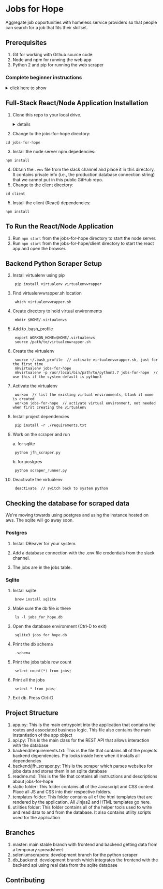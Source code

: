 # Jobs for Hope
Aggregate job opportunities with homeless service providers so that people can search for a job that fits their skillset.

## Prerequisites
1. Git for working with Github source code
2. Node and npm for running the web app
3. Python 2 and pip for running the web scraper

### Complete beginner instructions
<details><summary>click here to show</summary><p>

#### Windows 10
<details><summary>show</summary><p>

1. Enable Windows Subsystem for Linux (reference: https://docs.microsoft.com/en-us/windows/wsl/install-win10 https://lifehacker.com/how-to-get-started-with-the-windows-sybsystem-for-linux-1828952698)
    1. In the search bar, type "turn windows features on or off" and choose the correct item
    1. Scroll down and check the box for Windows Subsystem for Linux
    1. Windows will restart to complete the installation
1. Install Ubuntu Linux
    1. Open the Microsoft Store and search for "Run Linux on Windows"
    1. Install and launch Ubuntu
    1. Set up a new linux user account when running for the first time
    1. Update and upgrade all packages
        1. In a terminal, run (you will need to type in your user password when running sudo)
        ```
        sudo apt update && sudo apt upgrade
        ```
        1. Press enter to upgrade everything
1. Continue to Linux instructions
</p></details>

#### Linux
<details><summary>show</summary><p>
    
1. Install Homebrew on Linux (reference: https://docs.brew.sh/Homebrew-on-Linux)
    1. Open a Linux terminal
    1. Install dependencies
        * Debian-based (Ubuntu)
        ```
        sudo apt install build-essential curl file git
        ```
        * Fedora-based
        ```
        sudo yum groupinstall 'Development Tools' && sudo yum install curl file git
        ```
    1. Install homebrew
    ```
    sh -c "$(curl -fsSL https://raw.githubusercontent.com/Linuxbrew/install/master/install.sh)"
    ```
1. Install packages
```
brew install python@2 postgresql
```
</p></details>

#### OSX
<details><summary>show</summary><p>

1. Install homebrew (https://brew.sh/)
1. Install packages
```
brew install git python@2 postgresql
```
</p></details>

#### Common Tools for all OSes
<details><summary>show</summary><p>
    
1. Install Visual Studios Code (https://code.visualstudio.com/)
    1. Install Prettier - Code formatter extension
1. Install DBeaver (https://dbeaver.io/), Community Edition
1. Install nvm, node, and npm (reference: https://gist.github.com/d2s/372b5943bce17b964a79)
    1. Install nvm
    ```
    curl -o- https://raw.githubusercontent.com/creationix/nvm/v0.33.11/install.sh | bash
    ```
    1. Install the latest LTS Node.js (https://nodejs.org/en/)
    ```
    nvm install v10.15.3
    ```
</p></details>
</p></details>

## Full-Stack React/Node Application Installation
1. Clone this repo to your local drive.
    <details><summary>details</summary><p>

    1. Start a terminal app, such as Ubuntu for Windows Subsystem for Linux
    1. Create a src directory in the user's home directory and go in it
    
    ```
    cd && mkdir src && cd src
    ```
    3. Clone the repository
    ```
    git clone https://github.com/hackforla/jobs-for-hope
    ```
    </p></details>

2. Change to the jobs-for-hope directory:
```
cd jobs-for-hope
```
3. Install the node server npm depedencies:
```
npm install
```
4. Obtain the ```.env``` file from the slack channel and place it in this directory. It contains private info (i.e., the production database connection string) that we cannot put in this public GitHub repo.
4. Change to the client directory:
```
cd client
```
5. Install the client (React) dependencies:
```
npm install
```
## To Run the React/Node Application
1. Run ```npm start``` from the jobs-for-hope directory to start the node server.
2. Run ```npm start``` from the jobs-for-hope/client directory to start the react app and open the browser.


## Backend Python Scraper Setup
2. Install virtualenv using pip

        pip install virtualenv virtualenvwrapper

3. Find virtualenvwrapper.sh location 

        which virtualenvwrapper.sh

4. Create directory to hold virtual environments

        mkdir $HOME/.virtualenvs

5. Add to .bash_profile

        export WORKON_HOME=$HOME/.virtualenvs
        source /path/to/virtualenwrapper.sh

6. Create the virtualenv

        source ~/.bash_profile  // activate virtualenvwrapper.sh, just for the first time
        mkvirtualenv jobs-for-hope
        mkvirtualenv -p /usr/local/bin/path/to/python2.7 jobs-for-hope  // use this if the system default is python3

7. Activate the virtualenv

        workon  // list the existing virtual environments, blank if none is created
        workon jobs-for-hope  // activate virtual environment, not needed when first creating the virtualenv

8. Install project dependencies

        pip install -r ./requirements.txt

9. Work on the scraper and run

    a. for sqlite

        python jfh_scraper.py
        
    b. for postgres

        python scraper_runner.py

9. Deactivate the virtualenv

        deactivate  // switch back to system python

## Checking the database for scraped data

We're moving towards using postgres and using the instance hosted on aws. The sqlite will go away soon.

### Postgres

1. Install DBeaver for your system.

2. Add a database connection with the .env file credentials from the slack channel.

3. The jobs are in the jobs table.

### Sqlite

1. Install sqlite

        brew install sqlite

2. Make sure the db file is there

        ls -l jobs_for_hope.db

3. Open the database environment (Ctrl-D to exit)

        sqlite3 jobs_for_hope.db

4. Print the db schema

        .schema

5. Print the jobs table row count

        select count(*) from jobs;

6. Print all the jobs

        select * from jobs;

7. Exit db. Press Ctrl-D

## Project Structure
1. app.py: This is the main entrypoint into the application that contains the routes and associated business logic. This file also contains the main instantiation of the app object
2. api.py: This is the main class for the REST API that allows interaction with the database
3. backend/requirements.txt: This is the file that contains all of the projects backend dependencies. Pip looks inside here when it installs all dependencies
3. backend/jfh_scraper.py: This is the scraper which parses websites for jobs data and stores them in an sqlite database
4. readme.md: This is the file that contains all instructions and descriptions about jobs-for-hope
5. static folder: This folder contains all of the Javascript and CSS content. Place all JS and CSS into their respective folders.
6. templates folder: This folder contains all of the html templates that are rendered by the application. All Jinjas2 and HTML templates go here.
7. utilities folder: This folder contains all of the helper tools used to write and read data to and from the database. It also contains utility scripts used for the application

## Branches
1. master: main stable branch with frontend and backend getting data from a temporary spreadsheet
2. seleniumscrapers: development branch for the python scraper
3. db_backend: development branch which integrates the frontend with the backend api using real data from the sqlite database


## Contributing
